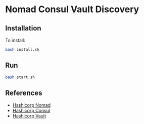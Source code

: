 # Nomad Consul Vault Discovery

## Installation

To install:

```bash
bash install.sh
```

## Run
```bash
bash start.sh
```

## References

- [Hashicorp Nomad](https://www.nomadproject.io/)
- [Hashicorp Consul](https://www.consul.io/)
- [Hashicorp Vault](https://www.vaultproject.io/)